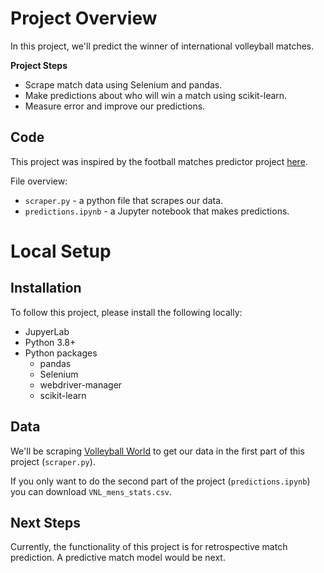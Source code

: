 # Project Overview

In this project, we'll predict the winner of international volleyball matches.  

**Project Steps**

* Scrape match data using Selenium and pandas.  
* Make predictions about who will win a match using scikit-learn.
* Measure error and improve our predictions.

## Code

This project was inspired by the football matches predictor project [here](https://github.com/dataquestio/project-walkthroughs/tree/master/football_matches).

File overview:

* `scraper.py` - a python file that scrapes our data.
* `predictions.ipynb` - a Jupyter notebook that makes predictions.

# Local Setup

## Installation

To follow this project, please install the following locally:

* JupyerLab
* Python 3.8+
* Python packages
    * pandas
    * Selenium
    * webdriver-manager
    * scikit-learn
    
## Data

We'll be scraping [Volleyball World](https://en.volleyballworld.com/) to get our data in the first part of this project (`scraper.py`).

If you only want to do the second part of the project (`predictions.ipynb`) you can download `VNL_mens_stats.csv`.

## Next Steps

Currently, the functionality of this project is for retrospective match prediction. A predictive match model would be next.
